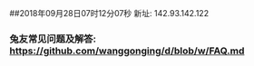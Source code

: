 ##2018年09月28日07时12分07秒 新址: 142.93.142.122
### 兔友常见问题及解答: https://github.com/wanggonging/d/blob/w/FAQ.md
